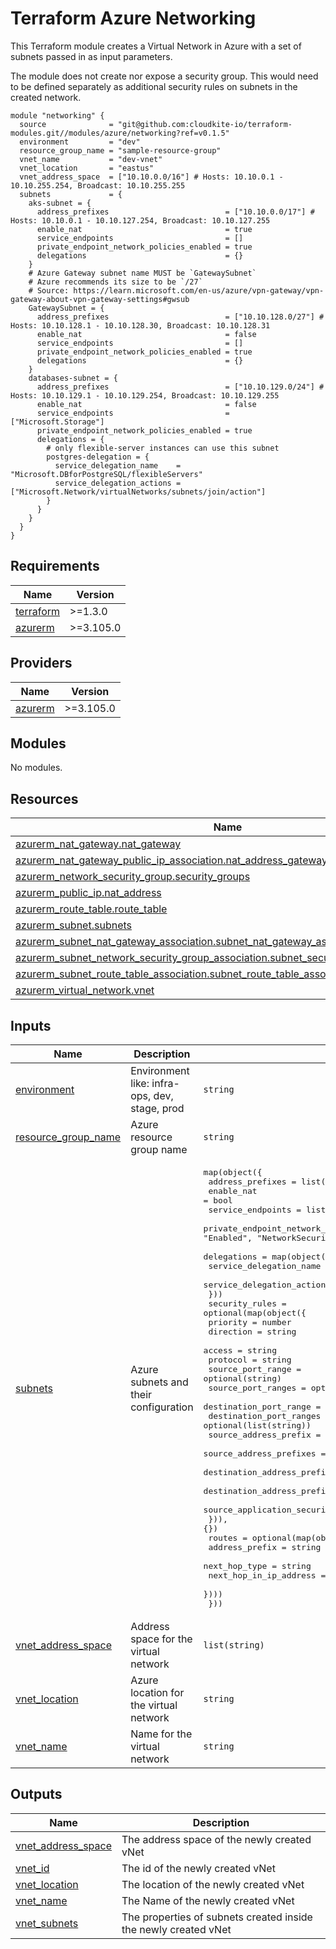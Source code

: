 # Terraform Azure Networking

This Terraform module creates a Virtual Network in Azure with a set of subnets
passed in as input parameters.

The module does not create nor expose a security group. This would need to be
defined separately as additional security rules on subnets in the created
network.

<!-- markdownlint-disable MD013 MD033 -->

```shell
module "networking" {
  source              = "git@github.com:cloudkite-io/terraform-modules.git//modules/azure/networking?ref=v0.1.5"
  environment         = "dev"
  resource_group_name = "sample-resource-group"
  vnet_name           = "dev-vnet"
  vnet_location       = "eastus"
  vnet_address_space  = ["10.10.0.0/16"] # Hosts: 10.10.0.1 - 10.10.255.254, Broadcast: 10.10.255.255
  subnets             = {
    aks-subnet = {
      address_prefixes                          = ["10.10.0.0/17"] # Hosts: 10.10.0.1 - 10.10.127.254, Broadcast: 10.10.127.255
      enable_nat                                = true
      service_endpoints                         = []
      private_endpoint_network_policies_enabled = true
      delegations                               = {}
    }
    # Azure Gateway subnet name MUST be `GatewaySubnet`
    # Azure recommends its size to be `/27`
    # Source: https://learn.microsoft.com/en-us/azure/vpn-gateway/vpn-gateway-about-vpn-gateway-settings#gwsub
    GatewaySubnet = {
      address_prefixes                          = ["10.10.128.0/27"] # Hosts: 10.10.128.1 - 10.10.128.30, Broadcast: 10.10.128.31
      enable_nat                                = false
      service_endpoints                         = []
      private_endpoint_network_policies_enabled = true
      delegations                               = {}
    }
    databases-subnet = {
      address_prefixes                          = ["10.10.129.0/24"] # Hosts: 10.10.129.1 - 10.10.129.254, Broadcast: 10.10.129.255
      enable_nat                                = false
      service_endpoints                         = ["Microsoft.Storage"]
      private_endpoint_network_policies_enabled = true
      delegations = {
        # only flexible-server instances can use this subnet
        postgres-delegation = {
          service_delegation_name    = "Microsoft.DBforPostgreSQL/flexibleServers"
          service_delegation_actions = ["Microsoft.Network/virtualNetworks/subnets/join/action"]
        }
      }
    }
  }
}
```

<!-- BEGINNING OF PRE-COMMIT-TERRAFORM DOCS HOOK -->
## Requirements

| Name | Version |
|------|---------|
| <a name="requirement_terraform"></a> [terraform](#requirement\_terraform) | >=1.3.0 |
| <a name="requirement_azurerm"></a> [azurerm](#requirement\_azurerm) | >=3.105.0 |

## Providers

| Name | Version |
|------|---------|
| <a name="provider_azurerm"></a> [azurerm](#provider\_azurerm) | >=3.105.0 |

## Modules

No modules.

## Resources

| Name | Type |
|------|------|
| [azurerm_nat_gateway.nat_gateway](https://registry.terraform.io/providers/hashicorp/azurerm/latest/docs/resources/nat_gateway) | resource |
| [azurerm_nat_gateway_public_ip_association.nat_address_gateway_association](https://registry.terraform.io/providers/hashicorp/azurerm/latest/docs/resources/nat_gateway_public_ip_association) | resource |
| [azurerm_network_security_group.security_groups](https://registry.terraform.io/providers/hashicorp/azurerm/latest/docs/resources/network_security_group) | resource |
| [azurerm_public_ip.nat_address](https://registry.terraform.io/providers/hashicorp/azurerm/latest/docs/resources/public_ip) | resource |
| [azurerm_route_table.route_table](https://registry.terraform.io/providers/hashicorp/azurerm/latest/docs/resources/route_table) | resource |
| [azurerm_subnet.subnets](https://registry.terraform.io/providers/hashicorp/azurerm/latest/docs/resources/subnet) | resource |
| [azurerm_subnet_nat_gateway_association.subnet_nat_gateway_association](https://registry.terraform.io/providers/hashicorp/azurerm/latest/docs/resources/subnet_nat_gateway_association) | resource |
| [azurerm_subnet_network_security_group_association.subnet_security_groups_association](https://registry.terraform.io/providers/hashicorp/azurerm/latest/docs/resources/subnet_network_security_group_association) | resource |
| [azurerm_subnet_route_table_association.subnet_route_table_association](https://registry.terraform.io/providers/hashicorp/azurerm/latest/docs/resources/subnet_route_table_association) | resource |
| [azurerm_virtual_network.vnet](https://registry.terraform.io/providers/hashicorp/azurerm/latest/docs/resources/virtual_network) | resource |

## Inputs

| Name | Description | Type | Default | Required |
|------|-------------|------|---------|:--------:|
| <a name="input_environment"></a> [environment](#input\_environment) | Environment like: infra-ops, dev, stage, prod | `string` | n/a | yes |
| <a name="input_resource_group_name"></a> [resource\_group\_name](#input\_resource\_group\_name) | Azure resource group name | `string` | n/a | yes |
| <a name="input_subnets"></a> [subnets](#input\_subnets) | Azure subnets and their configuration | <pre>map(object({<br>    address_prefixes                  = list(string)<br>    enable_nat                        = bool<br>    service_endpoints                 = list(string)<br>    private_endpoint_network_policies = string # Allowed values: "Disabled", "Enabled", "NetworkSecurityGroupEnabled" and "RouteTableEnabled"<br>    delegations = map(object({<br>      service_delegation_name    = string<br>      service_delegation_actions = list(string)<br>    }))<br>    security_rules = optional(map(object({<br>      priority                              = number<br>      direction                             = string<br>      access                                = string<br>      protocol                              = string<br>      source_port_range                     = optional(string)<br>      source_port_ranges                    = optional(list(string))<br>      destination_port_range                = optional(string)<br>      destination_port_ranges               = optional(list(string))<br>      source_address_prefix                 = optional(string)<br>      source_address_prefixes               = optional(list(string))<br>      destination_address_prefix            = optional(string)<br>      destination_address_prefixes          = optional(list(string))<br>      source_application_security_group_ids = optional(list(string))<br>    })), {})<br>    routes = optional(map(object({<br>      address_prefix         = string<br>      next_hop_type          = string<br>      next_hop_in_ip_address = optional(string)<br>    })))<br>  }))</pre> | n/a | yes |
| <a name="input_vnet_address_space"></a> [vnet\_address\_space](#input\_vnet\_address\_space) | Address space for the virtual network | `list(string)` | n/a | yes |
| <a name="input_vnet_location"></a> [vnet\_location](#input\_vnet\_location) | Azure location for the virtual network | `string` | n/a | yes |
| <a name="input_vnet_name"></a> [vnet\_name](#input\_vnet\_name) | Name for the virtual network | `string` | n/a | yes |

## Outputs

| Name | Description |
|------|-------------|
| <a name="output_vnet_address_space"></a> [vnet\_address\_space](#output\_vnet\_address\_space) | The address space of the newly created vNet |
| <a name="output_vnet_id"></a> [vnet\_id](#output\_vnet\_id) | The id of the newly created vNet |
| <a name="output_vnet_location"></a> [vnet\_location](#output\_vnet\_location) | The location of the newly created vNet |
| <a name="output_vnet_name"></a> [vnet\_name](#output\_vnet\_name) | The Name of the newly created vNet |
| <a name="output_vnet_subnets"></a> [vnet\_subnets](#output\_vnet\_subnets) | The properties of subnets created inside the newly created vNet |
<!-- END OF PRE-COMMIT-TERRAFORM DOCS HOOK -->
